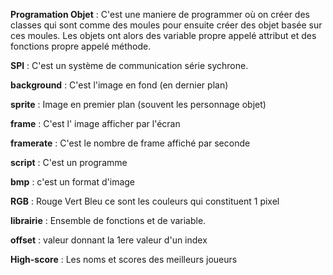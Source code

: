 **Programation Objet** :
	C'est une maniere de programmer où on créer des classes qui sont comme des moules pour ensuite créer des objet basée sur ces moules. Les objets ont alors des variable propre appelé attribut et des fonctions propre appelé méthode.

**SPI** :
	C'est un système de communication série sychrone.

**background** : C'est l'image en fond (en dernier plan)

**sprite** : Image en premier plan (souvent les personnage objet)

**frame** : C'est l' image afficher par l'écran

**framerate** : C'est le nombre de frame affiché par seconde

**script** : C'est un programme

**bmp** : c'est un format d'image

**RGB** : Rouge Vert Bleu ce sont les couleurs qui constituent 1 pixel

**librairie** : Ensemble de fonctions et de variable.

**offset** : valeur donnant la 1ere valeur d'un index

**High-score** : Les noms et scores des meilleurs joueurs
